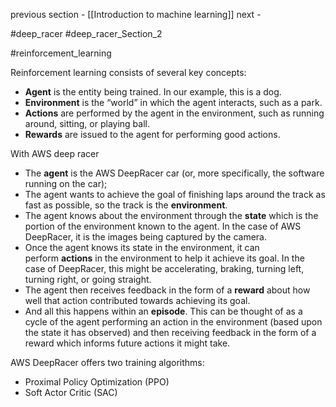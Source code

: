 
previous section - [[Introduction to machine learning]]
next - 

#deep_racer
#deep_racer_Section_2

#reinforcement_learning 

Reinforcement learning consists of several key concepts:

-   **Agent** is the entity being trained. In our example, this is a dog.
-   **Environment** is the “world” in which the agent interacts, such as a park.
-   **Actions** are performed by the agent in the environment, such as running around, sitting, or playing ball.
-   **Rewards** are issued to the agent for performing good actions.

With AWS deep racer 


-   The **agent** is the AWS DeepRacer car (or, more specifically, the software running on the car);
-   The agent wants to achieve the goal of finishing laps around the track as fast as possible, so the track is the **environment**.
-   The agent knows about the environment through the **state** which is the portion of the environment known to the agent. In the case of AWS DeepRacer, it is the images being captured by the camera.
-   Once the agent knows its state in the environment, it can perform **actions** in the environment to help it achieve its goal. In the case of DeepRacer, this might be accelerating, braking, turning left, turning right, or going straight.
-   The agent then receives feedback in the form of a **reward** about how well that action contributed towards achieving its goal.
-   And all this happens within an **episode**. This can be thought of as a cycle of the agent performing an action in the environment (based upon the state it has observed) and then receiving feedback in the form of a reward which informs future actions it might take.

AWS DeepRacer offers two training algorithms:

-   Proximal Policy Optimization (PPO)
-   Soft Actor Critic (SAC)